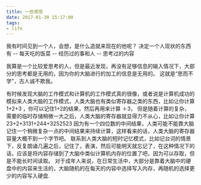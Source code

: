 ```yaml
---
title: 一些感悟
date: 2017-01-30 15:17:00
tags:
- life
---
```


我有时间见到一个人，会想，是什么造就来现在的他呢？
决定一个人现状的东西有
-- 每天吃的饭菜
-- 经历过的事和人
-- 思考过的内容


我算是一个比较爱思考的人，但是最近发现，再没有足够信息的输入情况下，大部分的思考都是无用的，因为你的大脑进行的加工的信息是无用的。
这就是“思而不学”，古人诚不欺我。

有时候发现大脑的工作模式和计算机的工作模式真的很像，或者说是计算机成功的模拟来人类大脑的工作模式，人类大脑也有类似寄存器之类的东西，比如让你计算 1+2+3 ，你可以记住1+2的结果，然后再用来计算 ＋3，
但是随着计算的复杂，需要的临时存储稍微一大之后，人类大脑的寄存器就显得力不从心，比如让你计算  23+2+3131+244+3252523  因为有一个四位数的中间结果，人类可能不能靠大脑记住一个稍微复杂一点的中间结果来持续计算，这样看来的话，人类大脑的寄存器容量大概不到一个字节吧。
联系到人类大脑的短时记忆模式，比如记台词的情景下，反复朗诵几遍之后，记住了，表演，然后可能明天就忘记了，在这种情况下的话，应该是将内容存储到了大脑中类似计算机内存的位置了吧，因为可以存取，但是不能长时间读取。
对于成年人来说，在日常生活中，大部分是靠着大脑中的硬盘中的内容来生活的，大脑随机的在每天的内容中选择写入内存，再随机的选择更少的内容写入硬盘.
